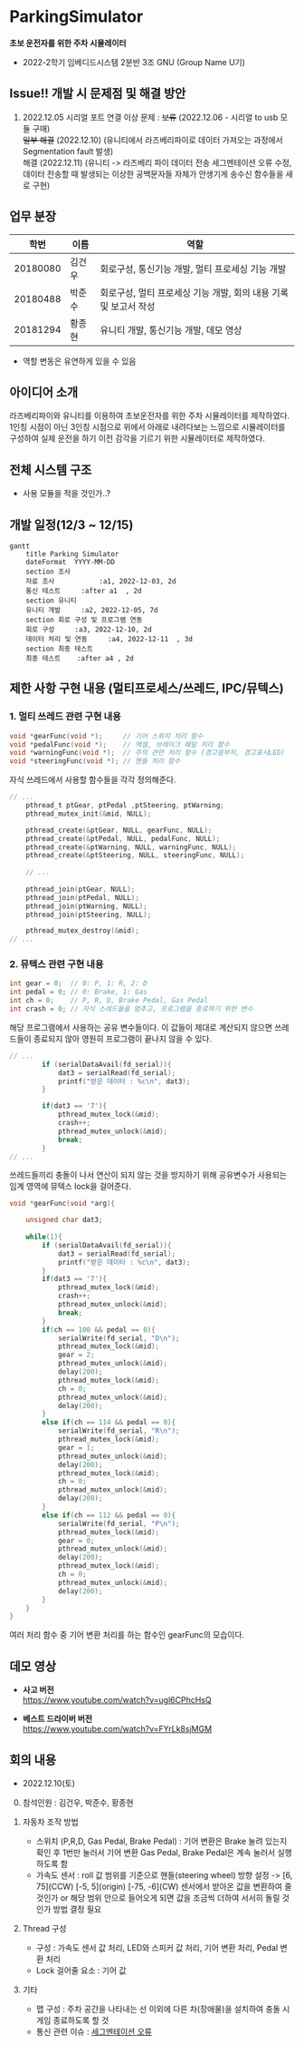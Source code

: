# ParkingSimulator

**초보 운전자를 위한 주차 시뮬레이터**

-   2022-2학기 임베디드시스템 2분반 3조 GNU (Group Name U기)

## Issue!! 개발 시 문제점 및 해결 방안

1. 2022.12.05 시리얼 포트 연결 이상 문제 : ~~보류~~ (2022.12.06 - 시리얼 to usb 모듈 구매)  
    ~~일부 해결~~ (2022.12.10) (유니티에서 라즈베리파이로 데이터 가져오는 과정에서 Segmentation fault 발생)  
    해결 (2022.12.11) (유니티 -> 라즈베리 파이 데이터 전송 세그멘테이션 오류 수정, 데이터 전송할 때 발생되는 이상한 공백문자들 자체가 안생기게 송수신 함수들을 새로 구현)


## 업무 분장

| 학번     | 이름   | 역할                                                             |
| -------- | ------ | ---------------------------------------------------------------- |
| 20180080 | 김건우 | 회로구성, 통신기능 개발, 멀티 프로세싱 기능 개발                 |
| 20180488 | 박준수 | 회로구성, 멀티 프로세싱 기능 개발, 회의 내용 기록 및 보고서 작성 |
| 20181294 | 황종현 | 유니티 개발, 통신기능 개발, 데모 영상                            |

-   역할 변동은 유연하게 있을 수 있음

## 아이디어 소개

  라즈베리파이와 유니티를 이용하여 초보운전자를 위한 주차 시뮬레이터를 제작하였다. 1인칭 시점이 아닌 3인칭 시점으로 위에서 아래로 내려다보는 느낌으로 시뮬레이터를 구성하여 실제 운전을 하기 이전 감각을 기르기 위한 시뮬레이터로 제작하였다.

## 전체 시스템 구조

-   사용 모듈을 적을 것인가..?

## 개발 일정(12/3 ~ 12/15)

```mermaid
gantt
    title Parking Simulator
    dateFormat  YYYY-MM-DD
    section 조사
    자료 조사           :a1, 2022-12-03, 2d
    통신 테스트     :after a1  , 2d
    section 유니티
    유니티 개발     :a2, 2022-12-05, 7d
    section 회로 구성 및 프로그램 연동
    회로 구성     :a3, 2022-12-10, 2d
    데이터 처리 및 연동     :a4, 2022-12-11  , 3d
    section 최종 테스트
    최종 테스트    :after a4 , 2d
```

## 제한 사항 구현 내용 (멀티프로세스/쓰레드, IPC/뮤텍스)

### 1. 멀티 쓰레드 관련 구현 내용

```c
void *gearFunc(void *);     // 기어 스위치 처리 함수
void *pedalFunc(void *);    // 액셀, 브레이크 페달 처리 함수
void *warningFunc(void *);  // 주의 관련 처리 함수 (경고음부저, 경고표시LED)
void *steeringFunc(void *); // 핸들 처리 함수
```
자식 쓰레드에서 사용할 함수들을 각각 정의해준다.

```c
// ...
    pthread_t ptGear, ptPedal ,ptSteering, ptWarning;
    pthread_mutex_init(&mid, NULL);

    pthread_create(&ptGear, NULL, gearFunc, NULL);
    pthread_create(&ptPedal, NULL, pedalFunc, NULL);
    pthread_create(&ptWarning, NULL, warningFunc, NULL);
    pthread_create(&ptSteering, NULL, steeringFunc, NULL);
    
    // ...
    
    pthread_join(ptGear, NULL);
    pthread_join(ptPedal, NULL);
    pthread_join(ptWarning, NULL);
    pthread_join(ptSteering, NULL);

    pthread_mutex_destroy(&mid);
// ...
```

### 2. 뮤텍스 관련 구현 내용
```c
int gear = 0;  // 0: P, 1: R, 2: D
int pedal = 0; // 0: Brake, 1: Gas
int ch = 0;    // P, R, D, Brake Pedal, Gas Pedal
int crash = 0; // 자식 스레드들을 멈추고, 프로그램을 종료하기 위한 변수
```
해당 프로그램에서 사용하는 공유 변수들이다. 이 값들이 제대로 계산되지 않으면 쓰레드들이 종료되지 않아 영원히 프로그램이 끝나지 않을 수 있다.

```c
// ...
        if (serialDataAvail(fd_serial)){
            dat3 = serialRead(fd_serial);
            printf("받은 데이터 : %c\n", dat3);
        }

        if(dat3 == '7'){
            pthread_mutex_lock(&mid);
            crash++;
            pthread_mutex_unlock(&mid);
            break;
        }
// ...
```
쓰레드들끼리 충돌이 나서 연산이 되지 않는 것을 방지하기 위해 공유변수가 사용되는 임계 영역에 뮤텍스 lock을 걸어준다.

```c
void *gearFunc(void *arg){

    unsigned char dat3;
        
    while(1){
        if (serialDataAvail(fd_serial)){
            dat3 = serialRead(fd_serial);
            printf("받은 데이터 : %c\n", dat3);
        }
        if(dat3 == '7'){
            pthread_mutex_lock(&mid);
            crash++;
            pthread_mutex_unlock(&mid);
            break;
        }
        if(ch == 100 && pedal == 0){
            serialWrite(fd_serial, "D\n");
            pthread_mutex_lock(&mid);
            gear = 2;
            pthread_mutex_unlock(&mid);
            delay(200);
            pthread_mutex_lock(&mid);
            ch = 0;
            pthread_mutex_unlock(&mid);
            delay(200);
        }
        else if(ch == 114 && pedal == 0){
            serialWrite(fd_serial, "R\n");
            pthread_mutex_lock(&mid);
            gear = 1;
            pthread_mutex_unlock(&mid);
            delay(200);
            pthread_mutex_lock(&mid);
            ch = 0;
            pthread_mutex_unlock(&mid);
            delay(200);
        }
        else if(ch == 112 && pedal == 0){
            serialWrite(fd_serial, "P\n");
            pthread_mutex_lock(&mid);
            gear = 0;
            pthread_mutex_unlock(&mid);
            delay(200);
            pthread_mutex_lock(&mid);
            ch = 0;
            pthread_mutex_unlock(&mid);
            delay(200);
        }
    }
}
```
여러 처리 함수 중 기어 변환 처리를 하는 함수인 gearFunc의 모습이다.



## 데모 영상

- **사고 버전**  
https://www.youtube.com/watch?v=ugl6CPhcHsQ

- **베스트 드라이버 버전**  
https://www.youtube.com/watch?v=FYrLk8sjMGM

## 회의 내용

-   2022.12.10(토)

0.  참석인원 : 김건우, 박준수, 황종현

1.  자동차 조작 방법

    -   스위치 (P,R,D, Gas Pedal, Brake Pedal) : 기어 변환은 Brake 눌려 있는지 확인 후 1번만 눌러서 기어 변환
        Gas Pedal, Brake Pedal은 계속 눌러서 실행하도록 함
    -   가속도 센서 : roll 값 범위를 기준으로 핸들(steering wheel) 방향 설정 -> \[6, 75\](CCW) \[-5, 5\](origin) \[-75, -6\](CW)
        센서에서 받아온 값을 변환하여 줄 것인가 or 해당 범위 안으로 들어오게 되면 값을 조금씩 더하여 서서히 돌릴 것인가 방법 결정 필요

2.  Thread 구성
    -   구성 : 가속도 센서 값 처리, LED와 스피커 값 처리, 기어 변환 처리, Pedal 변환 처리
    -   Lock 걸어줄 요소 : 기어 값
3.  기타
    -   맵 구성 : 주차 공간을 나타내는 선 이외에 다른 차(장애물)을 설치하여 충돌 시 게임 종료하도록 할 것
    -   통신 관련 이슈 : [세그멘테이션 오류](https://github.com/Embedded-System-0203/Uart_unity#%EB%9D%BC%EC%A6%88%EB%B2%A0%EB%A6%AC-%ED%8C%8C%EC%9D%B4-c-%EC%86%8C%EC%8A%A4%EC%BD%94%EB%93%9C)
